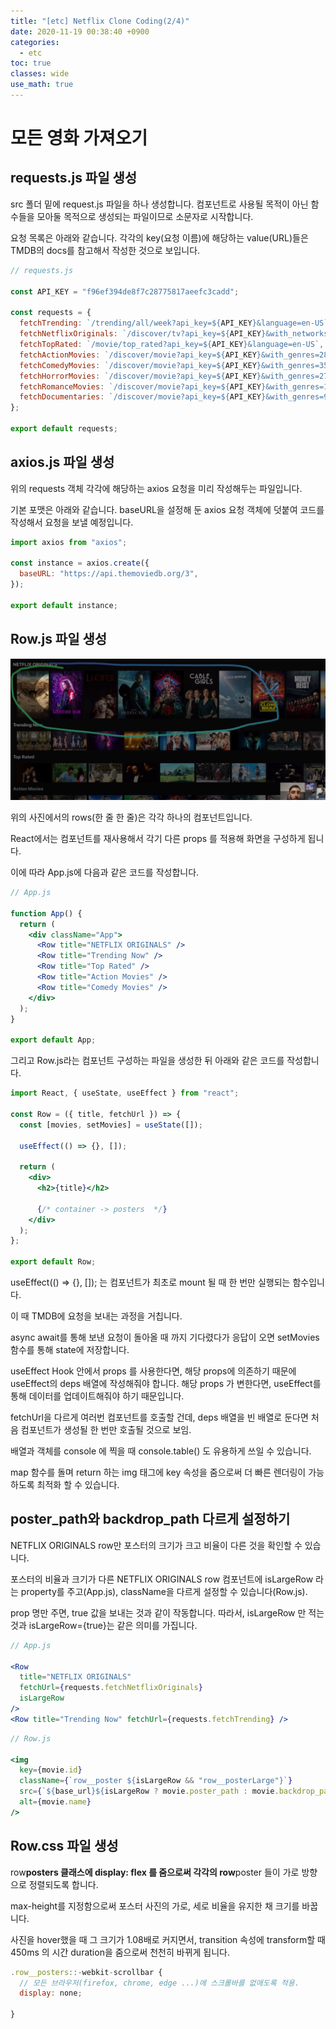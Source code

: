 ```yaml
---
title: "[etc] Netflix Clone Coding(2/4)"
date: 2020-11-19 00:38:40 +0900
categories:
  - etc
toc: true
classes: wide
use_math: true
---
```


# 모든 영화 가져오기

## requests.js 파일 생성

src 폴더 밑에 request.js 파일을 하나 생성합니다. 컴포넌트로 사용될 목적이 아닌 함수들을 모아둘 목적으로 생성되는 파일이므로 소문자로 시작합니다.

요청 목록은 아래와 같습니다. 각각의 key(요청 이름)에 해당하는 value(URL)들은 TMDB의 docs를 참고해서 작성한 것으로 보입니다.

```jsx
// requests.js

const API_KEY = "f96ef394de8f7c28775817aeefc3cadd";

const requests = {
  fetchTrending: `/trending/all/week?api_key=${API_KEY}&language=en-US`,
  fetchNetflixOriginals: `/discover/tv?api_key=${API_KEY}&with_networks=213`,
  fetchTopRated: `/movie/top_rated?api_key=${API_KEY}&language=en-US`,
  fetchActionMovies: `/discover/movie?api_key=${API_KEY}&with_genres=28`,
  fetchComedyMovies: `/discover/movie?api_key=${API_KEY}&with_genres=35`,
  fetchHorrorMovies: `/discover/movie?api_key=${API_KEY}&with_genres=27`,
  fetchRomanceMovies: `/discover/movie?api_key=${API_KEY}&with_genres=10749`,
  fetchDocumentaries: `/discover/movie?api_key=${API_KEY}&with_genres=99`,
};

export default requests;
```

## axios.js 파일 생성

위의 requests 객체 각각에 해당하는 axios 요청을 미리 작성해두는 파일입니다.

기본 포맷은 아래와 같습니다. baseURL을 설정해 둔 axios 요청 객체에 덧붙여 코드를 작성해서 요청을 보낼 예정입니다.

```jsx
import axios from "axios";

const instance = axios.create({
  baseURL: "https://api.themoviedb.org/3",
});

export default instance;
```

## Row.js 파일 생성

![](/assets/images/netflix.png)

위의 사진에서의 rows(한 줄 한 줄)은 각각 하나의 컴포넌트입니다.

React에서는 컴포넌트를 재사용해서 각기 다른 props 를 적용해 화면을 구성하게 됩니다.

이에 따라 App.js에 다음과 같은 코드를 작성합니다.

```jsx
// App.js

function App() {
  return (
    <div className="App">
      <Row title="NETFLIX ORIGINALS" />
      <Row title="Trending Now" />
      <Row title="Top Rated" />
      <Row title="Action Movies" />
      <Row title="Comedy Movies" />
    </div>
  );
}

export default App;
```

그리고 Row.js라는 컴포넌트 구성하는 파일을 생성한 뒤 아래와 같은 코드를 작성합니다.

```jsx
import React, { useState, useEffect } from "react";

const Row = ({ title, fetchUrl }) => {
  const [movies, setMovies] = useState([]);

  useEffect(() => {}, []);

  return (
    <div>
      <h2>{title}</h2>

      {/* container -> posters  */}
    </div>
  );
};

export default Row;
```

useEffect(() ⇒ {}, []); 는 컴포넌트가 최초로 mount 될 때 한 번만 실행되는 함수입니다.

이 때 TMDB에 요청을 보내는 과정을 거칩니다.

async await를 통해 보낸 요청이 돌아올 때 까지 기다렸다가 응답이 오면 setMovies 함수를 통해 state에 저장합니다.

useEffect Hook 안에서 props 를 사용한다면, 해당 props에 의존하기 때문에 useEffect의 deps 배열에 작성해줘야 합니다. 해당 props 가 변한다면, useEffect를 통해 데이터를 업데이트해줘야 하기 때문입니다.

fetchUrl을 다르게 여러번 컴포넌트를 호출할 건데, deps 배열을 빈 배열로 둔다면 처음 컴포넌트가 생성될 한 번만 호출될 것으로 보임.

배열과 객체를 console 에 찍을 때 console.table() 도 유용하게 쓰일 수 있습니다.

map 함수를 돌며 return 하는 img 태그에 key 속성을 줌으로써 더 빠른 렌더링이 가능하도록 최적화 할 수 있습니다.

## poster_path와 backdrop_path 다르게 설정하기

NETFLIX ORIGINALS row만 포스터의 크기가 크고 비율이 다른 것을 확인할 수 있습니다.

포스터의 비율과 크기가 다른 NETFLIX ORIGINALS row 컴포넌트에 isLargeRow 라는 property를 주고(App.js), className을 다르게 설정할 수 있습니다(Row.js).

prop 명만 주면, true 값을 보내는 것과 같이 작동합니다. 따라서, isLargeRow 만 적는 것과 isLargeRow={true}는 같은 의미를 가집니다.

```jsx
// App.js

<Row
  title="NETFLIX ORIGINALS"
  fetchUrl={requests.fetchNetflixOriginals}
  isLargeRow
/>
<Row title="Trending Now" fetchUrl={requests.fetchTrending} />
```

```jsx
// Row.js

<img
  key={movie.id}
  className={`row__poster ${isLargeRow && "row__posterLarge"}`}
  src={`${base_url}${isLargeRow ? movie.poster_path : movie.backdrop_path}`}
  alt={movie.name}
/>
```

## Row.css 파일 생성

row**posters 클래스에 display: flex 를 줌으로써 각각의 row**poster 들이 가로 방향으로 정렬되도록 합니다.

max-height를 지정함으로써 포스터 사진의 가로, 세로 비율을 유지한 채 크기를 바꿉니다.

사진을 hover했을 때 그 크기가 1.08배로 커지면서, transition 속성에 transform할 때 450ms 의 시간 duration을 줌으로써 천천히 바뀌게 됩니다.

```jsx
.row__posters::-webkit-scrollbar {
  // 모든 브라우저(firefox, chrome, edge ...)에 스크롤바를 없애도록 적용.
  display: none;

}
```
